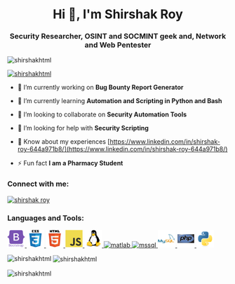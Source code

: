 <h1 align="center">Hi 👋, I'm Shirshak Roy</h1>
<h3 align="center">Security Researcher, OSINT and SOCMINT geek and, Network and Web Pentester</h3>

<p align="left"> <img src="https://komarev.com/ghpvc/?username=shirshakhtml&label=Profile%20views&color=0e75b6&style=flat" alt="shirshakhtml" /> </p>

<p align="left"> <a href="https://github.com/ryo-ma/github-profile-trophy"><img src="https://github-profile-trophy.vercel.app/?username=shirshakhtml" alt="shirshakhtml" /></a> </p>

- 🔭 I’m currently working on **Bug Bounty Report Generator**

- 🌱 I’m currently learning **Automation and Scripting in Python and Bash**

- 👯 I’m looking to collaborate on **Security Automation Tools**

- 🤝 I’m looking for help with **Security Scripting**

- 📄 Know about my experiences [https://www.linkedin.com/in/shirshak-roy-644a971b8/](https://www.linkedin.com/in/shirshak-roy-644a971b8/)

- ⚡ Fun fact **I am a Pharmacy Student**

<h3 align="left">Connect with me:</h3>
<p align="left">
<a href="https://linkedin.com/in/shirshak roy" target="blank"><img align="center" src="https://raw.githubusercontent.com/rahuldkjain/github-profile-readme-generator/master/src/images/icons/Social/linked-in-alt.svg" alt="shirshak roy" height="30" width="40" /></a>
</p>

<h3 align="left">Languages and Tools:</h3>
<p align="left"> <a href="https://getbootstrap.com" target="_blank" rel="noreferrer"> <img src="https://raw.githubusercontent.com/devicons/devicon/master/icons/bootstrap/bootstrap-plain-wordmark.svg" alt="bootstrap" width="40" height="40"/> </a> <a href="https://www.w3schools.com/css/" target="_blank" rel="noreferrer"> <img src="https://raw.githubusercontent.com/devicons/devicon/master/icons/css3/css3-original-wordmark.svg" alt="css3" width="40" height="40"/> </a> <a href="https://www.w3.org/html/" target="_blank" rel="noreferrer"> <img src="https://raw.githubusercontent.com/devicons/devicon/master/icons/html5/html5-original-wordmark.svg" alt="html5" width="40" height="40"/> </a> <a href="https://developer.mozilla.org/en-US/docs/Web/JavaScript" target="_blank" rel="noreferrer"> <img src="https://raw.githubusercontent.com/devicons/devicon/master/icons/javascript/javascript-original.svg" alt="javascript" width="40" height="40"/> </a> <a href="https://www.linux.org/" target="_blank" rel="noreferrer"> <img src="https://raw.githubusercontent.com/devicons/devicon/master/icons/linux/linux-original.svg" alt="linux" width="40" height="40"/> </a> <a href="https://www.mathworks.com/" target="_blank" rel="noreferrer"> <img src="https://upload.wikimedia.org/wikipedia/commons/2/21/Matlab_Logo.png" alt="matlab" width="40" height="40"/> </a> <a href="https://www.microsoft.com/en-us/sql-server" target="_blank" rel="noreferrer"> <img src="https://www.svgrepo.com/show/303229/microsoft-sql-server-logo.svg" alt="mssql" width="40" height="40"/> </a> <a href="https://www.mysql.com/" target="_blank" rel="noreferrer"> <img src="https://raw.githubusercontent.com/devicons/devicon/master/icons/mysql/mysql-original-wordmark.svg" alt="mysql" width="40" height="40"/> </a> <a href="https://www.php.net" target="_blank" rel="noreferrer"> <img src="https://raw.githubusercontent.com/devicons/devicon/master/icons/php/php-original.svg" alt="php" width="40" height="40"/> </a> <a href="https://www.python.org" target="_blank" rel="noreferrer"> <img src="https://raw.githubusercontent.com/devicons/devicon/master/icons/python/python-original.svg" alt="python" width="40" height="40"/> </a> </p>

<p><img align="left" src="https://github-readme-stats.vercel.app/api/top-langs?username=shirshakhtml&show_icons=true&locale=en&layout=compact" alt="shirshakhtml" /></p>

<p>&nbsp;<img align="center" src="https://github-readme-stats.vercel.app/api?username=shirshakhtml&show_icons=true&locale=en" alt="shirshakhtml" /></p>

<p><img align="center" src="https://github-readme-streak-stats.herokuapp.com/?user=shirshakhtml&" alt="shirshakhtml" /></p>
